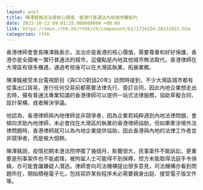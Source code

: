 ```yaml
---
layout: post
title: 陳澤銘稱法治是核心價值　香港行普通法內地城市難取代
date: 2023-10-22 09:01:25.000000000 +08:00
link: https://news.rthk.hk/rthk/ch/component/k2/1724254-20231022.htm
categories: rthk
---
```


香港律師會會長陳澤銘表示，法治亦是香港的核心價值，需要尊重和好好保護，香港亦是全國唯一實行普通法的城市，這優點是內地其他城市無法取代。香港律師在大灣區有很多機遇，通過考核後可以在大灣區執業，拓展業務。

陳澤銘接受本台電視節目《與CEO對話20年》訪問時提到，不少大灣區城市都有從事出口貿易，進行任何交易前都需要法律先行、簽訂合同，因此內地企業想走出去時，擁有普通法專業知識的香港律師可以提供一站式法律服務，協助草擬合同、設計架構，或者解決爭議。

他認為，香港律師與內地律師並非競爭者，因為企業若純粹遇到內地法律問題，會傾向求助內地律師，未必會找在大灣區的執業的香港律師協助，但如果牽涉境外法律問題時，香港律師就可以為內地企業提供協助，因此香港與內地的法律工作者並非競爭者，而是做大個餅。

陳澤銘說，疫情初期本港法院停擺了幾個月，影響很大，民事案件不能訴訟，更重要是刑事案件也不能處理，被拘留人士可能得不到保釋，控方未能取得法庭手令偵緝，亦可能會讓嫌疑人潛逃。律師會向司法機構提出很多意見，司法機構亦看到問題所在，開始積極電子化，包括容許某些程序未必需要親身出庭、接受電子版文件等。
